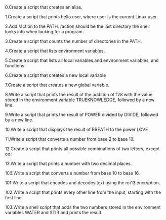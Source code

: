 0.Create a script that creates an alias.

1.Create a script that prints hello user, where user is the current Linux user.

2.Add /action to the PATH. /action should be the last directory the shell looks into when looking for a program.

3.Create a script that counts the number of directories in the PATH.

4.Create a script that lists environment variables.

5.Create a script that lists all local variables and environment variables, and functions.

6.Create a script that creates a new local variable

7.Create a script that creates a new global variable.

8.Write a script that prints the result of the addition of 128 with the value stored in the environment variable TRUEKNOWLEDGE, followed by a new line.

9.Write a script that prints the result of POWER divided by DIVIDE, followed by a new line.

10.Write a script that displays the result of BREATH to the power LOVE

11.Write a script that converts a number from base 2 to base 10.

12.Create a script that prints all possible combinations of two letters, except oo.

13.Write a script that prints a number with two decimal places.

100.Write a script that converts a number from base 10 to base 16.

101.Write a script that encodes and decodes text using the rot13 encryption.

102.Write a script that prints every other line from the input, starting with the first line.

103.Write a shell script that adds the two numbers stored in the environment variables WATER and STIR and prints the result.


